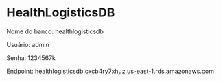 # HealthLogisticsDB

Nome do banco: healthlogisticsdb 

Usuário: admin

Senha: 1234567k

Endpoint: [healthlogisticsdb.cxcb4ry7xhuz.us-east-1.rds.amazonaws.com](http://healthlogisticsdb.cxcb4ry7xhuz.us-east-1.rds.amazonaws.com/)

